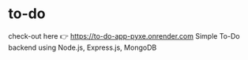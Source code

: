 # to-do
check-out here 👉 https://to-do-app-pyxe.onrender.com
Simple To-Do backend using Node.js, Express.js, MongoDB

